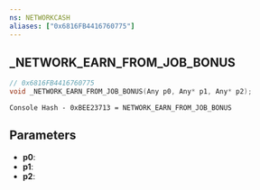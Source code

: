 ```yaml
---
ns: NETWORKCASH
aliases: ["0x6816FB4416760775"]
---
```

## _NETWORK_EARN_FROM_JOB_BONUS

```c
// 0x6816FB4416760775
void _NETWORK_EARN_FROM_JOB_BONUS(Any p0, Any* p1, Any* p2);
```

```
Console Hash - 0xBEE23713 = NETWORK_EARN_FROM_JOB_BONUS  
```

## Parameters
* **p0**: 
* **p1**: 
* **p2**: 

